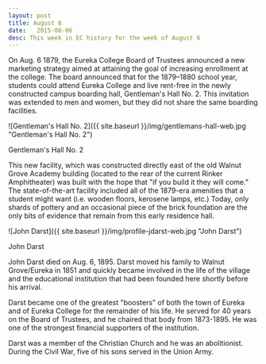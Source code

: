 ```yaml
---
layout: post
title: August 6
date:   2015-08-06
desc: This week in EC history for the week of August 6
---
```


On Aug. 6 1879, the Eureka College Board of Trustees announced a new marketing strategy aimed at attaining the goal of increasing enrollment at the college. The board announced that for the 1879&ndash;1880 school year, students could attend Eureka College and live rent-free in the newly constructed campus boarding hall, Gentleman's Hall No. 2. This invitation was extended to men and women, but they did not share the same boarding facilities.

![Gentleman's Hall No. 2]({{ site.baseurl }}/img/gentlemans-hall-web.jpg "Gentleman's Hall No. 2")
<p class="caption">Gentleman's Hall No. 2</p>

This new facility, which was constructed directly east of the old Walnut Grove Academy building (located to the rear of the current Rinker Amphitheater) was built with the hope that "if you build it they will come." The state-of-the-art facility included all of the 1879-era amenities that a student might want (i.e. wooden floors, kerosene lamps, etc.) Today, only shards of pottery and an occasional piece of the brick foundation are the only bits of evidence that remain from this early residence hall.

<article class="small-12 large-4 columns clearfix"> ![John Darst]({{ site.baseurl }}/img/profile-jdarst-web.jpg "John Darst")
<p class="caption">John Darst</p></article>

John Darst died on Aug. 6, 1895. Darst moved his family to Walnut Grove/Eureka in 1851 and quickly became involved in the life of the village and the educational institution that had been founded here shortly before his arrival.

Darst became one of the greatest "boosters" of both the town of Eureka and of Eureka College for the remainder of his life. He served for 40 years on the Board of Trustees, and he chaired that body from 1873-1895. He was one of the strongest financial supporters of the institution.

Darst was a member of the Christian Church and he was an abolitionist. During the Civil War, five of his sons served in the Union Army.
